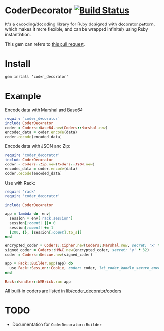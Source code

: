 # CoderDecorator [![Build Status](https://travis-ci.org/tonytonyjan/coder_decorator.svg?branch=master)](https://travis-ci.org/tonytonyjan/coder_decorator)

It's a encoding/decoding library for Ruby designed with [decorator pattern](https://en.wikipedia.org/wiki/Decorator_pattern), which makes it more flexible, and can be wrapped infinitely using Ruby instantiation.

This gem can refers to [this pull request](https://github.com/rack/rack/pull/1134).

# Install

```
gem install 'coder_decorator'
```

# Example

Encode data with Marshal and Base64:

```ruby
require 'coder_decorator'
include CoderDecorator
coder = Coders::Base64.new(Coders::Marshal.new)
encoded_data = coder.encode(data)
coder.decode(encoded_data)
```

Encode data with JSON and Zip:

```ruby
require 'coder_decorator'
include CoderDecorator
coder = Coders::Zip.new(Coders::JSON.new)
encoded_data = coder.encode(data)
coder.decode(encoded_data)
```

Use with Rack:

```ruby
require 'rack'
require 'coder_decorator'

include CoderDecorator

app = lambda do |env|
  session = env['rack.session']
  session[:count] ||= 0
  session[:count] += 1
  [200, {}, [session[:count].to_s]]
end

encrypted_coder = Coders::Cipher.new(Coders::Marshal.new, secret: 'x' * 32)
signed_coder = Coders::HMAC.new(encrypted_coder, secret: 'y' * 32)
coder = Coders::Rescue.new(signed_coder)

app = Rack::Builder.app(app) do
  use Rack::Session::Cookie, coder: coder, let_coder_handle_secure_encoding: true
end

Rack::Handler::WEBrick.run app
```

All built-in coders are listed in [lib/coder_decorator/coders](lib/coder_decorator/coders)

# TODO

- Documentation for `CoderDecorator::Builder`
